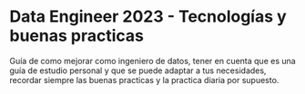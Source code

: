 # Data Engineer 2023 - Tecnologías y buenas practicas 
Guía de como mejorar como ingeniero de datos, tener en cuenta que es una guía de estudio personal y que se puede adaptar 
a tus necesidades, recordar siempre las buenas practicas y la practica diaria por supuesto.

